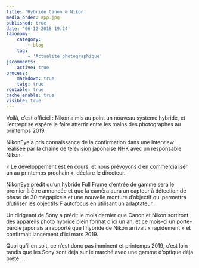 ```yaml
---
title: 'Hybride Canon & Nikon'
media_order: app.jpg
published: true
date: '06-12-2018 19:24'
taxonomy:
    category:
        - blog
    tag:
        - 'Actualité photographique'
jscomments:
    active: true
process:
    markdown: true
    twig: true
routable: true
cache_enable: true
visible: true
---
```


Voilà, c’est officiel : Nikon a mis au point un nouveau système hybride, et l’entreprise espère le faire atterrir entre les mains des photographes au printemps 2019.

NikonEye a pris connaissance de la confirmation dans une interview réalisée par la chaîne de télévision japonaise NHK avec un responsable Nikon.

« Le développement est en cours, et nous prévoyons d’en commercialiser un au printemps prochain », déclare le directeur.

NikonEye prédit qu’un hybride Full Frame d’entrée de gamme sera le premier à être annoncée et que la caméra aura un capteur à détection de phase de 30 mégapixels et une nouvelle monture d’objectif qui permettra d’utiliser les objectifs F autofocus en utilisant un adaptateur.

Un dirigeant de Sony a prédit le mois dernier que Canon et Nikon sortiront des appareils photo hybride plein format d’ici un an, et ce mois-ci un porte-parole japonais a rapporté que l’hybride de Nikon arrivait « rapidement » et confirmait lancement d’ici mars 2019.

Quoi qu’il en soit, ce n’est donc pas imminent et printemps 2019, c’est loin tandis que les Sony sont déja sur le marché avec une gamme d’optique déja prête …